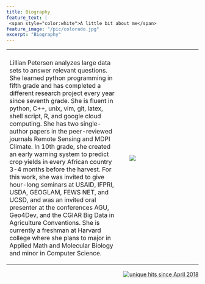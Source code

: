 ```yaml
---
title: Biography
feature_text: |
 <span style="color:white">A little bit about me</span>
feature_image: "/pic/colorado.jpg"
excerpt: "Biography"
---
```

<table cellpadding="10">
  <tr>
  <td colspan="3" >


  </td>
  </tr>
  <tr>
  <td width="60%">

Lillian Petersen analyzes large data sets to answer relevant questions. She learned python programming in fifth grade and has completed a different research project every year since seventh grade. She is fluent in python, C++, unix, vim, git, latex, shell script, R, and google cloud computing. She has two single-author papers in the peer-reviewed journals Remote Sensing and MDPI Climate. In 10th grade, she created an early warning system to predict crop yields in every African country 3-4 months before the harvest. For this work, she was invited to give hour-long seminars at USAID, IFPRI, USDA, GEOGLAM, FEWS NET, and UCSD, and was an invited oral presenter at the conferences AGU, Geo4Dev, and the CGIAR Big Data in Agriculture Conventions. She is currently a freshman at Harvard college where she plans to major in Applied Math and Molecular Biology and minor in Computer Science.

  </td>
  <td width="2%">
  </td>
  <td width="38%" ><img src="/pic/puppy_photo.png" >
  </td>
  </tr>
</table>
<p align="right">
<a href="http://www.hitwebcounter.com">
<img src="http://hitwebcounter.com/counter/counter.php?page=6931336&style=0006&nbdigits=5&type=ip&initCount=0" title="unique hits since April 2018" border="0" ></a>

<!-- Global site tag (gtag.js) - Google Analytics -->
<script async src="https://www.googletagmanager.com/gtag/js?id=UA-117520873-2"></script>
<script>
  window.dataLayer = window.dataLayer || [];
  function gtag(){dataLayer.push(arguments);}
  gtag('js', new Date());

  gtag('config', 'UA-117520873-2');
</script>

